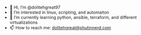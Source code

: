 - 👋 Hi, I’m @dolitehgreat97
- 👀 I’m interested in linux, scripting, and automaiton
- 🌱 I’m currently learning python, ansible, terraform, and different virtualizations
- 📫 How to reach me: dolitehgreat@shutinnerd.com
